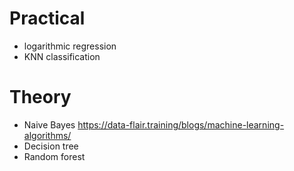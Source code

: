 # Practical
* logarithmic  regression
* KNN classification 

# Theory 
* Naive Bayes https://data-flair.training/blogs/machine-learning-algorithms/
* Decision tree 
* Random forest 



